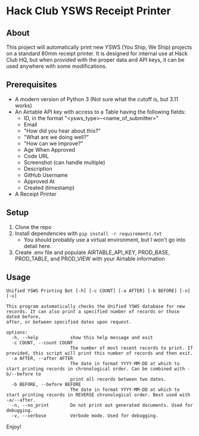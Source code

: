 # Hack Club YSWS Receipt Printer

## About

This project will automatically print new YSWS (You Ship, We Ship) projects on a standard 80mm receipt printer. It is designed for internal use at Hack Club HQ, but when provided with the proper data and API keys, it can be used anywhere with some modifications.

## Prerequisites

- A modern version of Python 3 (Not sure what the cutoff is, but 3.11 works)
- An Airtable API key with access to a Table having the following fields:
  - ID, in the format "<ysws_type>–<name_of_submitter>"
  - Email
  - "How did you hear about this?"
  - "What are we doing well?"
  - "How can we improve?"
  - Age When Approved
  - Code URL
  - Screenshot (can handle multiple)
  - Description
  - GitHub Username
  - Approved At
  - Created (timestamp)
- A Receipt Printer

## Setup

1. Clone the repo
2. Install dependencies with `pip install -r requirements.txt`
   - You should probably use a virtual environment, but I won't go into detail here.
3. Create .env file and populate AIRTABLE_API_KEY, PROD_BASE, PROD_TABLE, and PROD_VIEW with your Airtable information

## Usage

```text
Unified YSWS Printing Bot [-h] [-c COUNT] [-a AFTER] [-b BEFORE] [-n] [-v]

This program automatically checks the Unified YSWS database for new records. It can also print a specified number of records or those dated before,
after, or between specified dates upon request.

options:
  -h, --help            show this help message and exit
  -c COUNT, --count COUNT
                        The number of most recent records to print. If provided, this script will print this number of records and then exit.
  -a AFTER, --after AFTER
                        The date in format YYYY-MM-DD at which to start printing records in chronological order. Can be combined with -b/--before to
                        print all records between two dates.
  -b BEFORE, --before BEFORE
                        The date in format YYYY-MM-DD at which to start printing records in REVERSE chronological order. Best used with -a/--after.
  -n, --no_print        Do not print out generated documents. Used for debugging.
  -v, --verbose         Verbode mode. Used for debugging.
```

Enjoy!
